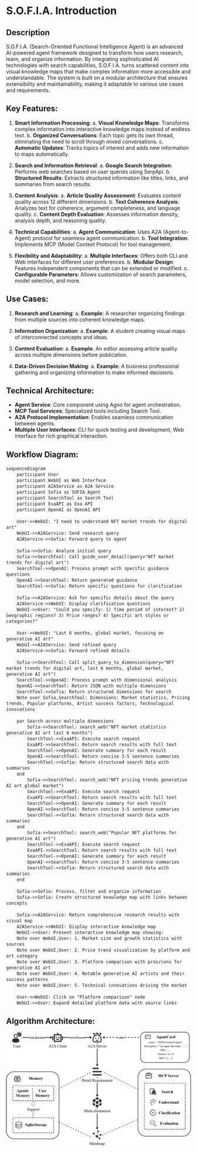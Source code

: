 # S.O.F.I.A. Introduction

## Description
S.O.F.I.A. (Search-Oriented Functional Intelligence Agent) is an advanced AI-powered agent framework designed to transform how users research, learn, and organize information. By integrating sophisticated AI technologies with search capabilities, S.O.F.I.A. turns scattered content into visual knowledge maps that make complex information more accessible and understandable. The system is built on a modular architecture that ensures extensibility and maintainability, making it adaptable to various use cases and requirements.

## Key Features:
1. **Smart Information Processing**:
   a. **Visual Knowledge Maps**: Transforms complex information into interactive knowledge maps instead of endless text.
   b. **Organized Conversations**: Each topic gets its own thread, eliminating the need to scroll through mixed conversations.
   c. **Automatic Updates**: Tracks topics of interest and adds new information to maps automatically.

2. **Search and Information Retrieval**:
   a. **Google Search Integration**: Performs web searches based on user queries using SerpApi.
   b. **Structured Results**: Extracts structured information like titles, links, and summaries from search results.

3. **Content Analysis**:
   a. **Article Quality Assessment**: Evaluates content quality across 12 different dimensions.
   b. **Text Coherence Analysis**: Analyzes text for coherence, argument completeness, and language quality.
   c. **Content Depth Evaluation**: Assesses information density, analysis depth, and reasoning quality.

4. **Technical Capabilities**:
   a. **Agent Communication**: Uses A2A (Agent-to-Agent) protocol for seamless agent communication.
   b. **Tool Integration**: Implements MCP (Model Context Protocol) for tool management.

5. **Flexibility and Adaptability**:
   a. **Multiple Interfaces**: Offers both CLI and Web interfaces for different user preferences.
   b. **Modular Design**: Features independent components that can be extended or modified.
   c. **Configurable Parameters**: Allows customization of search parameters, model selection, and more.

## Use Cases:
1. **Research and Learning**:
   a. **Example**: A researcher organizing findings from multiple sources into coherent knowledge maps.

2. **Information Organization**:
   a. **Example**: A student creating visual maps of interconnected concepts and ideas.

3. **Content Evaluation**:
   a. **Example**: An editor assessing article quality across multiple dimensions before publication.

4. **Data-Driven Decision Making**:
   a. **Example**: A business professional gathering and organizing information to make informed decisions.

## Technical Architecture:
- **Agent Service**: Core component using Agno for agent orchestration.
- **MCP Tool Services**: Specialized tools including Search Tool.
- **A2A Protocol Implementation**: Enables seamless communication between agents.
- **Multiple User Interfaces**: CLI for quick testing and development, Web interface for rich graphical interaction.

## Workflow Diagram:
```mermaid
sequenceDiagram
    participant User
    participant WebUI as Web Interface
    participant A2AService as A2A Service
    participant Sofia as SOFIA Agent
    participant SearchTool as Search Tool
    participant ExaAPI as Exa API
    participant OpenAI as OpenAI API
    
    User->>WebUI: "I need to understand NFT market trends for digital art"
    WebUI->>A2AService: Send research query
    A2AService->>Sofia: Forward query to agent
    
    Sofia->>Sofia: Analyze initial query
    Sofia->>SearchTool: Call guide_user_detail(query="NFT market trends for digital art")
    SearchTool->>OpenAI: Process prompt with specific guidance questions
    OpenAI->>SearchTool: Return generated guidance
    SearchTool->>Sofia: Return specific questions for clarification
    
    Sofia->>A2AService: Ask for specific details about the query
    A2AService->>WebUI: Display clarification questions
    WebUI->>User: "Could you specify: 1) Time period of interest? 2) Geographic regions? 3) Price ranges? 4) Specific art styles or categories?"
    
    User->>WebUI: "Last 6 months, global market, focusing on generative AI art"
    WebUI->>A2AService: Send refined query
    A2AService->>Sofia: Forward refined details
    
    Sofia->>SearchTool: Call split_query_to_dimension(query="NFT market trends for digital art, last 6 months, global market, generative AI art")
    SearchTool->>OpenAI: Process prompt with dimensional analysis
    OpenAI->>SearchTool: Return JSON with multiple dimensions
    SearchTool->>Sofia: Return structured dimensions for search
    Note over Sofia,SearchTool: Dimensions: Market statistics, Pricing trends, Popular platforms, Artist success factors, Technological innovations
    
    par Search across multiple dimensions
        Sofia->>SearchTool: search_web("NFT market statistics generative AI art last 6 months")
        SearchTool->>ExaAPI: Execute search request
        ExaAPI->>SearchTool: Return search results with full text
        SearchTool->>OpenAI: Generate summary for each result
        OpenAI->>SearchTool: Return concise 3-5 sentence summaries
        SearchTool->>Sofia: Return structured search data with summaries
    and
        Sofia->>SearchTool: search_web("NFT pricing trends generative AI art global market")
        SearchTool->>ExaAPI: Execute search request
        ExaAPI->>SearchTool: Return search results with full text
        SearchTool->>OpenAI: Generate summary for each result
        OpenAI->>SearchTool: Return concise 3-5 sentence summaries
        SearchTool->>Sofia: Return structured search data with summaries
    and
        Sofia->>SearchTool: search_web("Popular NFT platforms for generative AI art")
        SearchTool->>ExaAPI: Execute search request
        ExaAPI->>SearchTool: Return search results with full text
        SearchTool->>OpenAI: Generate summary for each result
        OpenAI->>SearchTool: Return concise 3-5 sentence summaries
        SearchTool->>Sofia: Return structured search data with summaries
    end
    
    Sofia->>Sofia: Process, filter and organize information
    Sofia->>Sofia: Create structured knowledge map with links between concepts
    
    Sofia->>A2AService: Return comprehensive research results with visual map
    A2AService->>WebUI: Display interactive knowledge map
    WebUI->>User: Present interactive knowledge map showing:
    Note over WebUI,User: 1. Market size and growth statistics with sources
    Note over WebUI,User: 2. Price trend visualization by platform and art category
    Note over WebUI,User: 3. Platform comparison with pros/cons for generative AI art
    Note over WebUI,User: 4. Notable generative AI artists and their success patterns
    Note over WebUI,User: 5. Technical innovations driving the market
    
    User->>WebUI: Click on "Platform comparison" node
    WebUI->>User: Expand detailed platform data with source links
```

## Algorithm Architecture:

![SOFIA Algorithm Architecture](./algorithm.png)

